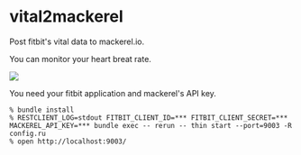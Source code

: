 # vital2mackerel

Post fitbit's vital data to mackerel.io.

You can monitor your heart breat rate.

![](https://i.gyazo.com/6b0e8ccf6135bd99a87fec0f5b770b51.png)

You need your fitbit application and mackerel's API key.

```
% bundle install
% RESTCLIENT_LOG=stdout FITBIT_CLIENT_ID=*** FITBIT_CLIENT_SECRET=*** MACKEREL_API_KEY=*** bundle exec -- rerun -- thin start --port=9003 -R config.ru
% open http://localhost:9003/
```

